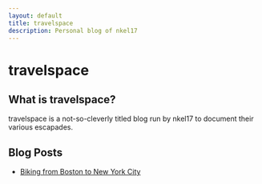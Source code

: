 ```yaml
---
layout: default
title: travelspace
description: Personal blog of nkel17
---
```

# travelspace

## What is travelspace?

travelspace is a not-so-cleverly titled blog run by nkel17 to document their various escapades.

## Blog Posts

- [Biking from Boston to New York City](pages/bostonToNYC.md)

